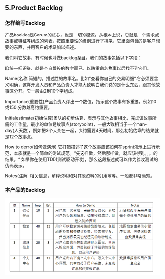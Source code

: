 
## 5.Product Backlog

### 怎样编写Backlog
产品backlog是Scrum的核心，也是一切的起源。从根本上说，它就是一个需求或故事或特征等组成的列表，按照重要性的级别进行了排序。它里面包含的是客户想要的东西，并用客户的术语加以描述。

我们叫它故事，有时候也叫做backlog条目。我们的故事包括以下字段：

ID统一标识符，就是个自增长的数字而已。以防重命名故事以后找不到它们。

Name(名称)简短的，描述性的故事名。比如“查看你自己的交易明细“.它必须要含义明确，这样开发人员和产品负责人才能大致明白我们说的是什么东西，跟其他故事区分开。它一般由2到10个字组成。

Importance(重要性)产品负责人评出一个数值，指示这个故事有多重要。例如10或150.分数越高约重要。

Initialestimate(初始估算)团队的初步估算，表示与其他故事相比，完成该故事所需的工作量。最小的单位是故事点(storypoint)，一般大致相当于一个man-day(人天数)，例如把3个人关在一起，大约需要4天时间，那么初始估算的结果就是12个故事点。

How to demo(如何做演示) 它打猎描述了这个故事应该如何在sprint演示上进行示范，本质就是一个简单的测试规范。“先这样做，然后那样做，就应该得到。。。的结果。“ 如果你在使用TDD(测试驱动开发)，那么这段描述就可以作为验收测试的伪码表示。

Notes(注解) 相关信息，解释说明和对其他资料的引用等等。一般都非常简短。

### 本产品的Backlog

![image](https://github.com/software-design-project/Dashboard/blob/master/image/backlog.jpg)
